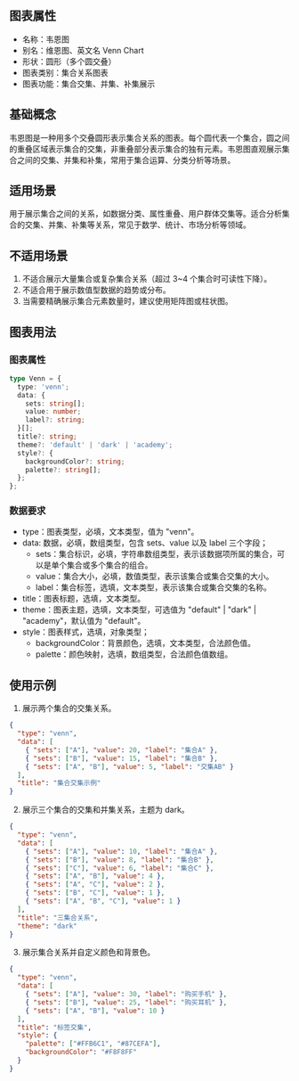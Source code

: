 ## 图表属性

- 名称：韦恩图
- 别名：维恩图、英文名 Venn Chart
- 形状：圆形（多个圆交叠）
- 图表类别：集合关系图表
- 图表功能：集合交集、并集、补集展示

## 基础概念

韦恩图是一种用多个交叠圆形表示集合关系的图表。每个圆代表一个集合，圆之间的重叠区域表示集合的交集，非重叠部分表示集合的独有元素。韦恩图直观展示集合之间的交集、并集和补集，常用于集合运算、分类分析等场景。

## 适用场景

用于展示集合之间的关系，如数据分类、属性重叠、用户群体交集等。适合分析集合的交集、并集、补集等关系，常见于数学、统计、市场分析等领域。

## 不适用场景

1. 不适合展示大量集合或复杂集合关系（超过 3~4 个集合时可读性下降）。
2. 不适合用于展示数值型数据的趋势或分布。
3. 当需要精确展示集合元素数量时，建议使用矩阵图或柱状图。

## 图表用法

### 图表属性

```typescript
type Venn = {
  type: 'venn';
  data: {
    sets: string[];
    value: number;
    label?: string;
  }[];
  title?: string;
  theme?: 'default' | 'dark' | 'academy';
  style?: {
    backgroundColor?: string;
    palette?: string[];
  };
};
```

### 数据要求

- type：图表类型，必填，文本类型，值为 "venn"。
- data: 数据，必填，数组类型，包含 sets、value 以及 label 三个字段；
  - sets：集合标识，必填，字符串数组类型，表示该数据项所属的集合，可以是单个集合或多个集合的组合。
  - value：集合大小，必填，数值类型，表示该集合或集合交集的大小。
  - label：集合标签，选填，文本类型，表示该集合或集合交集的名称。
- title：图表标题，选填，文本类型。
- theme：图表主题，选填，文本类型，可选值为 "default" | "dark" | "academy"，默认值为 "default"。
- style：图表样式，选填，对象类型；
  - backgroundColor：背景颜色，选填，文本类型，合法颜色值。
  - palette：颜色映射，选填，数组类型，合法颜色值数组。

## 使用示例

1. 展示两个集合的交集关系。

```json
{
  "type": "venn",
  "data": [
    { "sets": ["A"], "value": 20, "label": "集合A" },
    { "sets": ["B"], "value": 15, "label": "集合B" },
    { "sets": ["A", "B"], "value": 5, "label": "交集AB" }
  ],
  "title": "集合交集示例"
}
```

2. 展示三个集合的交集和并集关系，主题为 dark。

```json
{
  "type": "venn",
  "data": [
    { "sets": ["A"], "value": 10, "label": "集合A" },
    { "sets": ["B"], "value": 8, "label": "集合B" },
    { "sets": ["C"], "value": 6, "label": "集合C" },
    { "sets": ["A", "B"], "value": 4 },
    { "sets": ["A", "C"], "value": 2 },
    { "sets": ["B", "C"], "value": 1 },
    { "sets": ["A", "B", "C"], "value": 1 }
  ],
  "title": "三集合关系",
  "theme": "dark"
}
```

3. 展示集合关系并自定义颜色和背景色。

```json
{
  "type": "venn",
  "data": [
    { "sets": ["A"], "value": 30, "label": "购买手机" },
    { "sets": ["B"], "value": 25, "label": "购买耳机" },
    { "sets": ["A", "B"], "value": 10 }
  ],
  "title": "标签交集",
  "style": {
    "palette": ["#FFB6C1", "#87CEFA"],
    "backgroundColor": "#F8F8FF"
  }
}
```
